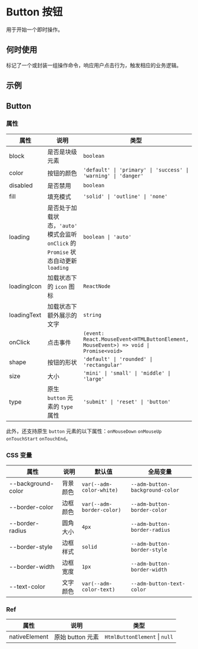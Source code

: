 # Button 按钮

用于开始一个即时操作。

## 何时使用

标记了一个或封装一组操作命令，响应用户点击行为，触发相应的业务逻辑。

## 示例

<code src="./demos/demo1.tsx"></code>

<code src="./demos/demo2.tsx"></code>

## Button

### 属性

| 属性 | 说明 | 类型 | 默认值 |
| --- | --- | --- | --- |
| block | 是否是块级元素 | `boolean` | `false` |
| color | 按钮的颜色 | `'default' \| 'primary' \| 'success' \| 'warning' \| 'danger'` | `'default'` |
| disabled | 是否禁用 | `boolean` | `false` |
| fill | 填充模式 | `'solid' \| 'outline' \| 'none'` | `'solid'` |
| loading | 是否处于加载状态，`'auto'` 模式会监听 `onClick` 的 `Promise` 状态自动更新 `loading` | `boolean \| 'auto'` | `false` |
| loadingIcon | 加载状态下的 `icon` 图标 | `ReactNode` | `<DotLoading color='currentColor' />` |
| loadingText | 加载状态下额外展示的文字 | `string` | - |
| onClick | 点击事件 | `(event: React.MouseEvent<HTMLButtonElement, MouseEvent>) => void \| Promise<void>` | - |
| shape | 按钮的形状 | `'default' \| 'rounded' \| 'rectangular'` | `'default'` |
| size | 大小 | `'mini' \| 'small' \| 'middle' \| 'large'` | `'middle'` |
| type | 原生 `button` 元素的 `type` 属性 | `'submit' \| 'reset' \| 'button'` | `'button'` |

此外，还支持原生 `button` 元素的以下属性：`onMouseDown` `onMouseUp` `onTouchStart` `onTouchEnd`。

### CSS 变量

| 属性               | 说明     | 默认值                    | 全局变量                        |
| ------------------ | -------- | ------------------------- | ------------------------------- |
| --background-color | 背景颜色 | `var(--adm-color-white)`  | `--adm-button-background-color` |
| --border-color     | 边框颜色 | `var(--adm-border-color)` | `--adm-button-border-color`     |
| --border-radius    | 圆角大小 | `4px`                     | `--adm-button-border-radius`    |
| --border-style     | 边框样式 | `solid`                   | `--adm-button-border-style`     |
| --border-width     | 边框宽度 | `1px`                     | `--adm-button-border-width`     |
| --text-color       | 文字颜色 | `var(--adm-color-text)`   | `--adm-button-text-color`       |

### Ref

| 属性          | 说明             | 类型                          |
| ------------- | ---------------- | ----------------------------- |
| nativeElement | 原始 button 元素 | `HtmlButtonElement` \| `null` |
